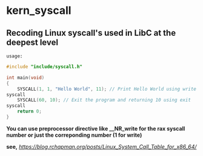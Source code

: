 # kern_syscall

## Recoding Linux syscall's used in LibC at the deepest level
```usage:```

```c
#include "include/syscall.h"

int main(void)
{
    SYSCALL(1, 1, "Hello World", 11); // Print Hello World using write 
syscall
    SYSCALL(60, 10); // Exit the program and returning 10 using exit 
syscall
    return 0;
}

```

**You can use preprocessor directive like __NR_write for the rax syscall number or just the correponding number (1 for write)**

**see,** *https://blog.rchapman.org/posts/Linux_System_Call_Table_for_x86_64/*
